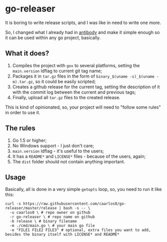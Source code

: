 # go-releaser

It is boring to write release scripts, and I was like in need to write one more.

So, I changed what I already had in
[antibody](https://github.com/getantibody/antibody) and make it simple
enough so it can be used within any go project, basically.

## What it does?

1. Compiles the project with `gox` to several platforms, setting the
`main.version` ldflag to current git tag name;
2. Packages it in `tar.gz` files in the form of
`binary_$(uname -s)_$(uname -m).tar.gz`, so it could be easily scripted;
3. Creates a github release for the current tag, setting the description of it
with the commit log between the current and previous tags;
4. Finally, upload all `tar.gz` files to the created release.

This is kind of opinionated, so, your project will need to "follow some rules"
in order to use it.

## The rules

1. Go 1.5 or higher;
2. No Windows support - I just don't care;
3. `main.version` ldflag - it's useful to the users;
4. It has a `README*` and `LICENSE*` files - because of the users, again;
5. The `dist` folder should not contain anything important.

## Usage

Basically, all is done in a very simple `getopts` loop, so, you need to run it
like this:

```console
curl -s https://raw.githubusercontent.com/caarlos0/go-releaser/master/release | bash -s -- \
  -u caarlos0 \ # repo owner on github
  -r go-releaser \ # repo name on github
  -b release \ # binary filename
  -m ./cmd/main.go \ # your main go file
  -e "FILE1 FILE2 FILE3" # optional, extra files you want to add, besides the binary itself with LICENSE* and README*
```
